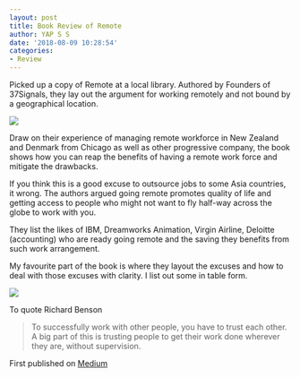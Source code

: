 ```yaml
---
layout: post
title: Book Review of Remote
author: YAP S S
date: '2018-08-09 10:28:54'
categories:
- Review
---
```



Picked up a copy of Remote at a local library. Authored by Founders of 37Signals, they lay out the argument for working remotely and not bound by a geographical location.

![](https://cdn-images-1.medium.com/max/600/1*dwlio1Ve_h8BWlF7fLtnUQ.jpeg)

Draw on their experience of managing remote workforce in New Zealand and Denmark from Chicago as well as other progressive company, the book shows how you can reap the benefits of having a remote work force and mitigate the drawbacks.

If you think this is a good excuse to outsource jobs to some Asia countries, it wrong. The authors argued going remote promotes quality of life and getting access to people who might not want to fly half-way across the globe to work with you.

They list the likes of IBM, Dreamworks Animation, Virgin Airline, Deloitte (accounting) who are ready going remote and the saving they benefits from such work arrangement.

My favourite part of the book is where they layout the excuses and how to deal with those excuses with clarity. I list out some in table form.

![](https://cdn-images-1.medium.com/max/800/1*dEf2AWk1ezZWhTAzsILUhw.png)

To quote Richard Benson

> To successfully work with other people, you have to trust each other. A big part of this is trusting people to get their work done wherever they are, without supervision.
>



First published on [Medium](https://medium.com/@mryap/book-review-of-remote-f0964ff76452) 
